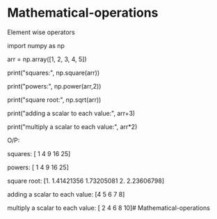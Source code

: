 # Mathematical-operations
Element wise operators

import numpy as np

arr = np.array([1, 2, 3, 4, 5])

print("squares:", np.square(arr))

print("powers:", np.power(arr,2))

print("square root:", np.sqrt(arr))

print("adding a scalar to each value:", arr+3)

print("multiply a scalar to each value:", arr*2)

O/P:

squares: [ 1 4 9 16 25]

powers: [ 1 4 9 16 25]

square root: [1. 1.41421356 1.73205081 2. 2.23606798]

adding a scalar to each value: [4 5 6 7 8]

multiply a scalar to each value: [ 2 4 6 8 10]# Mathematical-operations
